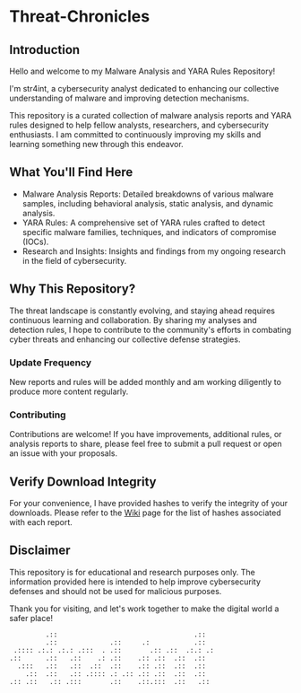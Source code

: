 # Threat-Chronicles

## Introduction

Hello and welcome to my Malware Analysis and YARA Rules Repository!

I'm str4int, a cybersecurity analyst dedicated to enhancing our collective understanding of malware and improving detection mechanisms.

This repository is a curated collection of malware analysis reports and YARA rules designed to help fellow analysts, researchers, and cybersecurity enthusiasts. I am committed to continuously improving my skills and learning something new through this endeavor.

## What You'll Find Here

  - Malware Analysis Reports: Detailed breakdowns of various malware samples, including behavioral analysis, static analysis, and dynamic analysis.
  - YARA Rules: A comprehensive set of YARA rules crafted to detect specific malware families, techniques, and indicators of compromise (IOCs).
  - Research and Insights: Insights and findings from my ongoing research in the field of cybersecurity.

## Why This Repository?

The threat landscape is constantly evolving, and staying ahead requires continuous learning and collaboration. By sharing my analyses and detection rules, I hope to contribute to the community's efforts in combating cyber threats and enhancing our collective defense strategies.


### Update Frequency

New reports and rules will be added monthly and am working diligently to produce more content regularly.


### Contributing

Contributions are welcome! If you have improvements, additional rules, or analysis reports to share, please feel free to submit a pull request or open an issue with your proposals.

## Verify Download Integrity

For your convenience, I have provided hashes to verify the integrity of your downloads. Please refer to the [Wiki](https://github.com/str4int/Threat-Chronicles/wiki) page for the list of hashes associated with each report.

## Disclaimer

This repository is for educational and research purposes only. The information provided here is intended to help improve cybersecurity defenses and should not be used for malicious purposes.


Thank you for visiting, and let's work together to make the digital world a safer place!

```
         .::                                  .::  
         .::             .::     .:           .::  
 .:::: .:.: .:.: .:::  . .::       .:: .::  .:.: .:
.::      .::   .::    .: .::    .:: .::  .::  .::  
  .:::   .::   .::  .::  .::    .:: .::  .::  .::  
    .::  .::   .:: .:::: .: .:: .:: .::  .::  .::  
.:: .::   .:: .:::       .::    .::.:::  .::   .::
```
